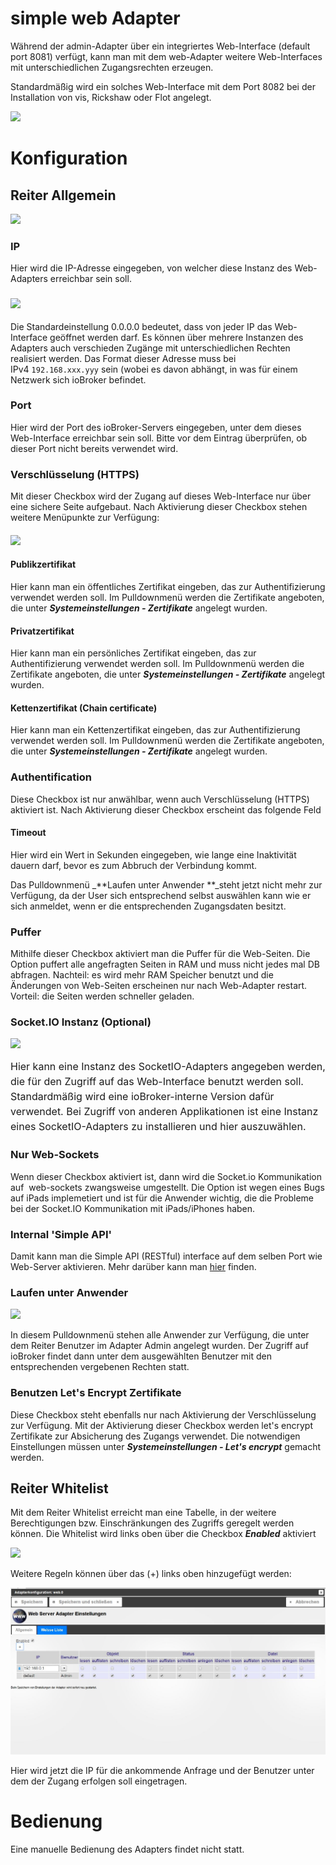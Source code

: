 
# simple web Adapter



Während der admin-Adapter über ein integriertes Web-Interface (default port 8081) verfügt, kann man mit dem web-Adapter weitere Web-Interfaces mit unterschiedlichen Zugangsrechten erzeugen.

Standardmäßig wird ein solches Web-Interface mit dem Port 8082 bei der Installation von vis, Rickshaw oder Flot angelegt.

[![](img/ioBroker_Adapter_Web_Konfig-e1484150966496.jpg)](img/ioBroker_Adapter_Web_Konfig-e1484150966496.jpg)


# Konfiguration

## Reiter Allgemein

[![](img/ioBroker_Adapter_Web_Konfig-e1484150966496.jpg)](img/ioBroker_Adapter_Web_Konfig-e1484150966496.jpg)

### IP

Hier wird die IP-Adresse eingegeben, von welcher diese Instanz des Web-Adapters erreichbar sein soll.

### [![](img/ioBroker_Adapter_Web_Konfig_IP.jpg)](img/ioBroker_Adapter_Web_Konfig_IP.jpg)

Die Standardeinstellung 0.0.0.0 bedeutet, dass von jeder IP das Web-Interface geöffnet werden darf. Es können über mehrere Instanzen des Adapters auch verschieden Zugänge mit unterschiedlichen Rechten realisiert werden. Das Format dieser Adresse muss bei IPv4 `192.168.xxx.yyy` sein (wobei es davon abhängt, in was für einem Netzwerk sich ioBroker befindet.

### Port

Hier wird der Port des ioBroker-Servers eingegeben, unter dem dieses Web-Interface erreichbar sein soll. Bitte vor dem Eintrag überprüfen, ob dieser Port nicht bereits verwendet wird.

### Verschlüsselung (HTTPS)

Mit dieser Checkbox wird der Zugang auf dieses Web-Interface nur über eine sichere Seite aufgebaut. Nach Aktivierung dieser Checkbox stehen weitere Menüpunkte zur Verfügung:

#### [![](img/ioBroker_Adapter_Web_Konfig_HTTPS.jpg)](img/ioBroker_Adapter_Web_Konfig_HTTPS.jpg)

#### Publikzertifikat

Hier kann man ein öffentliches Zertifikat eingeben, das zur Authentifizierung verwendet werden soll. Im Pulldownmenü werden die Zertifikate angeboten, die unter _**Systemeinstellungen - Zertifikate**_ angelegt wurden.

#### Privatzertifikat

Hier kann man ein persönliches Zertifikat eingeben, das zur Authentifizierung verwendet werden soll. Im Pulldownmenü werden die Zertifikate angeboten, die unter _**Systemeinstellungen - Zertifikate**_ angelegt wurden.

#### Kettenzertifikat (Chain certificate)

Hier kann man ein Kettenzertifikat eingeben, das zur Authentifizierung verwendet werden soll. Im Pulldownmenü werden die Zertifikate angeboten, die unter _**Systemeinstellungen - Zertifikate**_ angelegt wurden.

### Authentification

Diese Checkbox ist nur anwählbar, wenn auch Verschlüsselung (HTTPS) aktiviert ist. Nach Aktivierung dieser Checkbox erscheint das folgende Feld

#### Timeout

Hier wird ein Wert in Sekunden eingegeben, wie lange eine Inaktivität dauern darf, bevor es zum Abbruch der Verbindung kommt.

Das Pulldownmenü _**Laufen unter Anwender **_steht jetzt nicht mehr zur Verfügung, da der User sich entsprechend selbst auswählen kann wie er sich anmeldet, wenn er die entsprechenden Zugangsdaten besitzt.

### Puffer

Mithilfe dieser Checkbox aktiviert man die Puffer für die Web-Seiten. Die Option puffert alle angefragten Seiten in RAM und muss nicht jedes mal DB abfragen. Nachteil: es wird mehr RAM Speicher benutzt und die Änderungen von Web-Seiten erscheinen nur nach Web-Adapter restart. Vorteil: die Seiten werden schneller geladen.

### Socket.IO Instanz (Optional)

[![](img/ioBroker_Adapter_Web_Konfig_socketInstanz.jpg)](img/ioBroker_Adapter_Web_Konfig_socketInstanz.jpg)

<span style="font-size: 16px; line-height: 1.5;">Hier kann eine Instanz des SocketIO-Adapters angegeben werden, die für den Zugriff auf das Web-Interface benutzt werden soll. Standardmäßig wird eine ioBroker-interne Version dafür verwendet. Bei Zugriff von anderen Applikationen ist eine Instanz eines SocketIO-Adapters zu installieren und hier auszuwählen.</span>

### Nur Web-Sockets

Wenn dieser Checkbox aktiviert ist, dann wird die Socket.io Kommunikation auf  web-sockets zwangsweise umgestellt. Die Option ist wegen eines Bugs auf iPads implemetiert und ist für die Anwender wichtig, die die Probleme bei der Socket.IO Kommunikation mit iPads/iPhones haben.

### Internal 'Simple API'

Damit kann man die Simple API (RESTful) interface auf dem selben Port wie Web-Server aktivieren. Mehr darüber kann man [hier](https://github.com/ioBroker/ioBroker.simple-api) finden.

### Laufen unter Anwender

[![](img/ioBroker_Adapter_Web_Konfig_User.jpg)](img/ioBroker_Adapter_Web_Konfig_User.jpg)

In diesem Pulldownmenü stehen alle Anwender zur Verfügung, die unter dem Reiter Benutzer im Adapter Admin angelegt wurden. Der Zugriff auf ioBroker findet dann unter dem ausgewählten Benutzer mit den entsprechenden vergebenen Rechten statt.

### Benutzen Let's Encrypt Zertifikate

Diese Checkbox steht ebenfalls nur nach Aktivierung der Verschlüsselung zur Verfügung. Mit der Aktivierung dieser Checkbox werden let's encrypt Zertifikate zur Absicherung des Zugangs verwendet. Die notwendigen Einstellungen müssen unter _**Systemeinstellungen - Let's encrypt**_ gemacht werden.

## Reiter Whitelist

Mit dem Reiter Whitelist erreicht man eine Tabelle, in der weitere Berechtigungen bzw. Einschränkungen des Zugriffs geregelt werden können. Die Whitelist wird links oben über die Checkbox _**Enabled**_ aktiviert

[![](img/ioBroker_Adapter_Web_Konfig_WhiteList.jpg)](img/ioBroker_Adapter_Web_Konfig_WhiteList.jpg)

Weitere Regeln können über das (+) links oben hinzugefügt werden:


![](img/homematic-rpc_ioBroker_Adapter_Web_Konfig_WhiteList_New.jpg)


Hier wird jetzt die IP für die ankommende Anfrage und der Benutzer unter dem der Zugang erfolgen soll eingetragen.

# <span id="Bedienung">Bedienung</span>

Eine manuelle Bedienung des Adapters findet nicht statt.